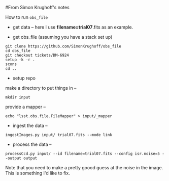 #From Simon Krughoff's notes

How to run `obs_file`

* get data – here I use **filename=trial07**.fits as an example.

* get obs_file (assuming you have a stack set up)
```
git clone https://github.com/SimonKrughoff/obs_file
cd obs_file
git checkout tickets/DM-6924
setup -k -r .
scons
cd ..
```

* setup repo

make a directory to put things in – 
```
mkdir input
```

provide a mapper – 
```
echo "lsst.obs.file.FileMapper" > input/_mapper
```

* ingest the data – 
```
ingestImages.py input/ trial07.fits --mode link
```

* process the data – 
```
processCcd.py input/ --id filename=trial07.fits --config isr.noise=5 --output output
```

Note that you need to make a pretty goood guess at the noise in the image.  This is something I'd like to fix.
